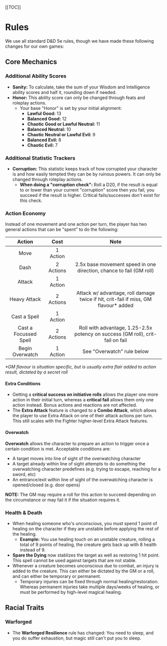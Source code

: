 [[_TOC_]]

# Rules

We use all standard D&D 5e rules, though we have made these following changes for our own games:

## Core Mechanics

### Additional Ability Scores

- **Sanity:** To calculate, take the sum of your Wisdom and Intelligence ability scores and half it, rounding down if needed.
- **Honor:** This ability score can only be changed through feats and roleplay actions.
  - Your base "Honor" is set by your initial alignment:
    - **Lawful Good:** 13
    - **Balanced Good:** 12
    - **Chaotic Good or Lawful Neutral:** 11
    - **Balanced Neutral:** 10
    - **Chaotic Neutral or Lawful Evil:** 9
    - **Balanced Evil:** 8
    - **Chaotic Evil:** 7

### Additional Statistic Trackers

- **Corruption:** This statistic keeps track of how corrupted your character is and how easily tempted they can be by ruinous powers. It can only be changed through roleplay actions.
  - **When doing a "corruption check":** Roll a D20, if the result is equal to or lower than your current "corruption" score then you fail, you succeed if the result is higher. Critical fails/successes don't exist for this check.

### Action Economy

Instead of one movement and one action per turn, the player has two general actions that can be "spent" to do the following:

|        Action         |   Cost    |                                         Note                                         |
| :-------------------: | :-------: | :----------------------------------------------------------------------------------: |
|         Move          | 1 Action  |                                                                                      |
|         Dash          | 2 Actions |         2.5x base movement speed in one direction, chance to fail (GM roll)          |
|        Attack         | 1 Action  |                                                                                      |
|     Heavy Attack      | 2 Actions | Attack w/ advantage, roll damage twice if hit, crit-fail if miss, GM flavour\* added |
|     Cast a Spell      | 1 Action  |                                                                                      |
| Cast a Focussed Spell | 2 Actions |    Roll with advantage, 1.25-2.5x potency on success (GM roll), crit-fail on fail    |
|    Begin Overwatch    | 1 Action  |                              See "Overwatch" rule below                              |

_\*GM flavour is situation specific, but is usually extra flair added to action result, dictated by a secret roll_

#### Extra Conditions

- Getting a **critical success on initiative rolls** allows the player one more action in their initial turn, whereas a **critical fail** allows them only one action instead. Bonus actions and reactions are not affected.
- The **Extra Attack** feature is changed to a **Combo Attack**, which allows the player to use Extra Attack on one of their attack actions per turn. This still scales with the Fighter higher-level Extra Attack features.

#### Overwatch

**Overwatch** allows the character to prepare an action to trigger once a certain condition is met. Acceptable conditions are:

- A target moves into line of sight of the overwatching character
- A target already within line of sight attempts to do something the overwatching character predefines (e.g. trying to escape, reaching for a sword, etc)
- An entrance/exit within line of sight of the overwatching character is opened/closed (e.g. door opens)

**NOTE:** The GM may require a roll for this action to succeed depending on the circumstance or may fail it if the situation requires it.

### Health & Death

- When healing someone who's unconscious, you must spend 1 point of healing on the character if they are unstable before applying the rest of the healing.
  - **Example:** You use healing touch on an unstable creature, rolling a total of 9 points of healing, the creature gets back up with 8 health instead of 9.
- **Spare the Dying** now stablizes the target as well as restoring 1 hit point. This spell cannot be used against targets that are not stable.
- Whenever a creature becomes unconscious due to combat, an injury is added to the creature. This can either be dictated by the GM or a roll, and can either be temporary or permanent.
  - Temporary injuries can be fixed through normal healing/restoration. Whereas permanent injuries take multiple days/weeks of healing, or must be performed by high-level magical healing.

## Racial Traits

### Warforged

- The **Warforged Resilience** rule has changed: You need to sleep, and you do suffer exhaustion, but magic still can't put you to sleep.
